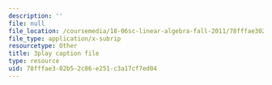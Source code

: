 ```yaml
---
description: ''
file: null
file_location: /coursemedia/18-06sc-linear-algebra-fall-2011/78fffae302b52c86e251c3a17cf7ed04_YzZUIYRCE38.srt
file_type: application/x-subrip
resourcetype: Other
title: 3play caption file
type: resource
uid: 78fffae3-02b5-2c86-e251-c3a17cf7ed04
---
```

